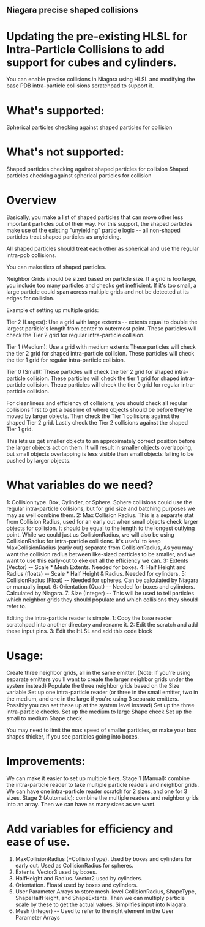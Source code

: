 ## Niagara precise shaped collisions
# Updating the pre-existing HLSL for Intra-Particle Collisions to add support for cubes and cylinders.

You can enable precise collisions in Niagara using HLSL and modifying the base PDB intra-particle collisions scratchpad to support it.

# What's supported:
Spherical particles checking against shaped particles for collision

# What's not supported:
Shaped particles checking against shaped particles for collision
Shaped particles checking against spherical particles for collision

# Overview

Basically, you make a list of shaped particles that can move other less important particles out of their way. For this support, the shaped particles make use of the existing "unyielding" particle logic -- all non-shaped  particles treat shaped particles as unyielding.

All shaped particles should treat each other as spherical and use the regular intra-pdb collisions.

You can make tiers of shaped particles.

Neighbor Grids should be sized based on particle size. If a grid is too large, you include too many particles and checks get inefficient. If it's too small, a large particle could span across multiple grids and not be detected at its edges for collision.

Example of setting up multiple grids:

Tier 2 (Largest): Use a grid with large extents -- extents equal to double the largest particle's length from center to outermost point.
These particles will check the Tier 2 grid for regular intra-particle collision.

Tier 1 (Medium): Use a grid with medium extents
These particles will check the tier 2 grid for shaped intra-particle collision.
These particles will check the tier 1 grid for regular intra-particle collision.

Tier 0 (Small): 
These particles will check the tier 2 grid for shaped intra-particle collision.
These particles will check the tier 1 grid for shaped intra-particle collision.
Theae particles will check the tier 0 grid for regular intra-particle collision.

For cleanliness and efficiency of collisions, you should check all regular collisions first to get a baseline of where objects should be before they're moved by larger objects.
Then check the Tier 1 collisions against the shaped Tier 2 grid.
Lastly check the Tier 2 collisions against the shaped Tier 1 grid.

This lets us get smaller objects to an approximately correct position before the larger objects act on them.
It will result in smaller objects overlapping, but small objects overlapping is less visible than small objects failing to be pushed by larger objects.

# What variables do we need?
1: Collision type. Box, Cylinder, or Sphere. Sphere collisions could use the regular intra-particle collisions, but for grid size and batching purposes we may as well combine them.
2: Max Collision Radius. This is a separate stat from Collision Radius, used for an early out when small objects check larger objects for collision.
It should be equal to the length to the longest outlying point.
While we could just us CollisionRadius, we will also be using CollisionRadius for intra-particle collisions. It's useful to keep MaxCollisionRadius (early out) separate from CollisionRadius,
As you may want the collision radius between like-sized particles to be smaller, and we want to use this early-out to eke out all the efficiency we can.
3: Extents (Vector) -- Scale * Mesh Extents. Needed for boxes.
4: Half Height and Radius (floats) -- Scale * Half Height & Radius. Needed for cylinders.
5: CollisionRadius (Float) -- Needed for spheres. Can be calculated by Niagara or manually input.
6: Orientation (Quat) -- Needed for boxes and cylinders. Calculated by Niagara.
7: Size (Integer) -- This will be used to tell particles which neighbor grids they should populate and which collisions they should refer to.

Editing the intra-particle reader is simple.
1: Copy the base reader scratchpad into another directory and rename it.
2: Edit the scratch and add these input pins.
3: Edit the HLSL and add this code block

<script src="https://gist.github.com/michael-royalty/2ea2279b0f605e758b2f58b993052858.js"></script>

# Usage:
Create three neighbor grids, all in the same emitter. (Note: If you're using separate emitters you'll want to create the larger neighbor grids under the system instead)
Populate the three neighbor grids based on the Size variable
Set up one intra-particle reader (or three in the small emitter, two in the medium, and one in the large if you're using 3 separate emitters. Possibly you can set these up at the system level instead)
Set up the three intra-particle checks.
Set up the medium to large Shape check
Set up the small to medium Shape check

You may need to limit the max speed of smaller particles, or make your box shapes thicker, if you see particles going into boxes.

# Improvements:
We can make it easier to set up multiple tiers.
Stage 1 (Manual): combine the intra-particle reader to take multiple particle readers and neighbor grids. We can have one intra-particle reader scratch for 2 sizes, and one for 3 sizes.
Stage 2 (Automatic): combine the multiple readers and neighbor grids into an array. Then we can have as many sizes as we want.

# Add variables for efficiency and ease of use.
1. MaxCollisionRadius (+CollisionType). Used by boxes and cylinders for early out. Used as CollisionRadius for spheres.
2. Extents. Vector3 used by boxes.
3. HalfHeight and Radius. Vector2 used by cylinders.
4. Orientation. Float4 used by boxes and cylinders.
5. User Parameter Arrays to store mesh-level CollisionRadius, ShapeType, ShapeHalfHeight, and ShapeExtents. Then we can multiply particle scale by these to get the actual values. Simplifies input into Niagara.
6. Mesh (Integer) -- Used to refer to the right element in the User Parameter Arrays
